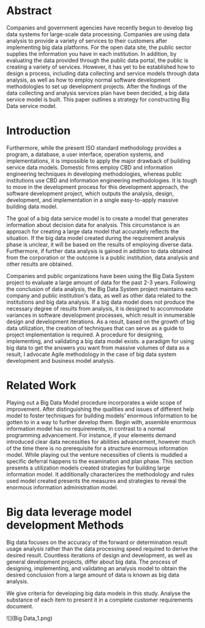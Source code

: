 # Abstract

Companies and government agencies have recently begun to develop big data systems for large-scale data processing. Companies are using data analysis to provide a variety of services to their customers after implementing big data platforms. For the open data site, the public sector supplies the information you have in each institution. In addition, by evaluating the data provided through the public data portal, the public is creating a variety of services. However, it has yet to be established how to design a process, including data collecting and service models through data analysis, as well as how to employ normal software development methodologies to set up development projects. After the findings of the data collecting and analysis services plan have been decided, a big data service model is built. This paper outlines a strategy for constructing Big Data service model.

# Introduction

Furthermore, while the present ISO standard methodology provides a program, a database, a user interface, operation systems, and implementations, it is impossible to apply the major drawback of building service data models. Domestic firms employ CBD and information engineering techniques in developing methodologies, whereas public institutions use CBD and information engineering methodologies. It is tough to move in the development process for this development approach, the software development project, which outputs the analysis, design, development, and implementation in a single easy-to-apply massive building data model.

The goal of a big data service model is to create a model that generates information about decision data for analysis. This circumstance is an approach for creating a large data model that accurately reflects the situation. If the big data model created during the requirement analysis phase is unclear, it will be based on the results of employing diverse data. Furthermore, if further data analysis is gained in addition to data obtained from the corporation or the outcome is a public institution, data analysis and other results are obtained.

Companies and public organizations have been using the Big Data System project to evaluate a large amount of data for the past 2-3 years. Following the conclusion of data analysis, the Big Data System project maintains each company and public institution's data, as well as other data related to the institutions and big data analysis. If a big data model does not produce the necessary degree of results from analysis, it is designed to accommodate variances in software development processes, which result in innumerable design and development iterations. As a result, based on the growth of big data utilization, the creation of techniques that can serve as a guide to project implementation is required. A procedure for designing, implementing, and validating a big data model exists. a paradigm for using big data to get the answers you want from massive volumes of data as a result, I advocate Agile methodology in the case of big data system development and business model analysis.

# Related Work

Playing out a Big Data Model procedure incorporates a wide scope of improvement. After distinguishing the qualities and issues of different help model to foster techniques for building models’ enormous information to be gotten to in a way to further develop them. Begin with, assemble enormous information model has no requirements, in contrast to a normal programming advancement. For instance, if your elements demand introduced clear data necessities for abilities advancement, however much of the time there is no prerequisite for a structure enormous information model. While playing out the venture necessities of clients is muddled a specific deferral happens to the examination and plan phase. This section presents a utilization models created strategies for building large information model. It additionally characterizes the methodology and rules used model created presents the measures and strategies to reveal the enormous information administration model.


# Big data leverage model development Methods

Big data focuses on the accuracy of the forward or determination result usage analysis rather than the data processing speed required to derive the desired result. Countless iterations of design and development, as well as general development projects, differ about big data. The process of designing, implementing, and validating an analysis model to obtain the desired conclusion from a large amount of data is known as big data analysis.

We give criteria for developing big data models in this study. Analyse the substance of each item to present it in a complete customer requirements document.

![](Big Data_1.png)
